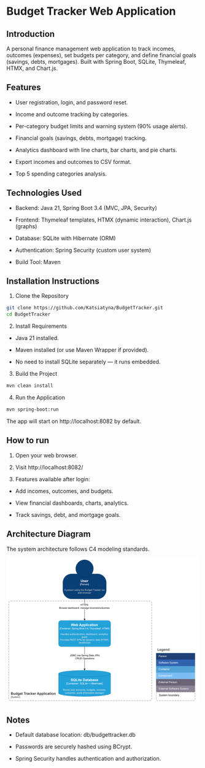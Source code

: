 # Budget Tracker Web Application

## Introduction
A personal finance management web application to track incomes, outcomes (expenses), set budgets per category, and define financial goals (savings, debts, mortgages).
Built with Spring Boot, SQLite, Thymeleaf, HTMX, and Chart.js.

## Features
* User registration, login, and password reset.

* Income and outcome tracking by categories.

* Per-category budget limits and warning system (90% usage alerts).

* Financial goals (savings, debts, mortgage) tracking.

* Analytics dashboard with line charts, bar charts, and pie charts.

* Export incomes and outcomes to CSV format.

* Top 5 spending categories analysis.

## Technologies Used
* Backend: Java 21, Spring Boot 3.4 (MVC, JPA, Security)

* Frontend: Thymeleaf templates, HTMX (dynamic interaction), Chart.js (graphs)

* Database: SQLite with Hibernate (ORM)

* Authentication: Spring Security (custom user system)

* Build Tool: Maven

## Installation Instructions
1. Clone the Repository

```bash
git clone https://github.com/Katsiatyna/BudgetTracker.git
cd BudgetTracker
```
2. Install Requirements

* Java 21 installed.

* Maven installed (or use Maven Wrapper if provided).

* No need to install SQLite separately — it runs embedded.
  
3. Build the Project
   
  ```bash
  mvn clean install
  ```
4. Run the Application

  ```bash
  mvn spring-boot:run
  ```
The app will start on http://localhost:8082 by default.

 ## How to run
 
1. Open your web browser.

2. Visit http://localhost:8082/

3. Features available after login:

* Add incomes, outcomes, and budgets.

* View financial dashboards, charts, analytics.

* Track savings, debt, and mortgage goals.

## Architecture Diagram

The system architecture follows C4 modeling standards.

![C4 Container Diagram](c4-container-diagram.png)
 
## Notes
* Default database location: db/budgettracker.db

* Passwords are securely hashed using BCrypt.

* Spring Security handles authentication and authorization.
